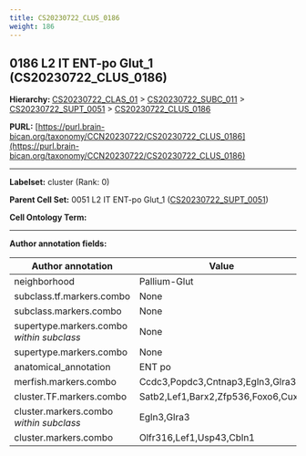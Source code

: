 ```yaml
---
title: CS20230722_CLUS_0186
weight: 186
---
```

## 0186 L2 IT ENT-po Glut_1 (CS20230722_CLUS_0186)
<b>Hierarchy: </b>
[CS20230722_CLAS_01](../CS20230722_CLAS_01) >
[CS20230722_SUBC_011](../CS20230722_SUBC_011) >
[CS20230722_SUPT_0051](../CS20230722_SUPT_0051) >
[CS20230722_CLUS_0186](../CS20230722_CLUS_0186)

**PURL:** [https://purl.brain-bican.org/taxonomy/CCN20230722/CS20230722_CLUS_0186](https://purl.brain-bican.org/taxonomy/CCN20230722/CS20230722_CLUS_0186)

---


**Labelset:** cluster (Rank: 0)

**Parent Cell Set:** 0051 L2 IT ENT-po Glut_1 ([CS20230722_SUPT_0051](../CS20230722_SUPT_0051))



**Cell Ontology Term:** 

[MARKER GENES.]: #


---

[TRANSFERRED ANNOTATIONS.]: #


[AUTHOR ANNOTATION FIELDS.]: #


**Author annotation fields:**

| Author annotation | Value |
|-------------------|-------|
|neighborhood|Pallium-Glut|
|subclass.tf.markers.combo|None|
|subclass.markers.combo|None|
|supertype.markers.combo _within subclass_|None|
|supertype.markers.combo|None|
|anatomical_annotation|ENT po|
|merfish.markers.combo|Ccdc3,Popdc3,Cntnap3,Egln3,Glra3|
|cluster.TF.markers.combo|Satb2,Lef1,Barx2,Zfp536,Foxo6,Cux2|
|cluster.markers.combo _within subclass_|Egln3,Glra3|
|cluster.markers.combo|Olfr316,Lef1,Usp43,Cbln1|
